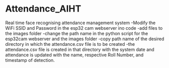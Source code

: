 # Attendance_AIHT
Real time face recognising attendance management system
-Modify the WiFi SSID and Password in the esp32 cam webserver ino code
-add files to the images folder
-change the path name in the python script for the esp32cam webserver and the images folder
-copy path name of the desired directory in which the attendance.csv file is to be created
-the attendance.csv file is created in that directory with the system date and attendance is updated with the name, respective Roll Number, and timestamp of detection.
